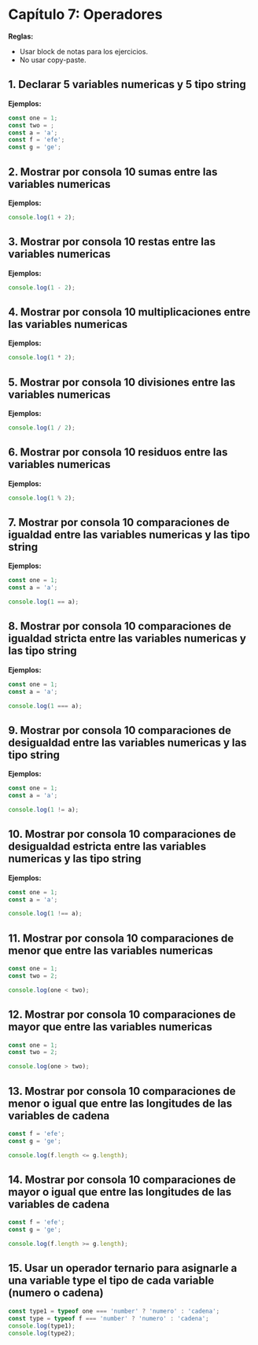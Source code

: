# Capítulo 7: Operadores


**Reglas:**
- Usar block de notas para los ejercicios.
- No usar copy-paste.

## 1. Declarar 5 variables numericas y 5 tipo string
**Ejemplos:**
```javascript
const one = 1;
const two = ;
const a = 'a';
const f = 'efe';
const g = 'ge';
```

## 2. Mostrar por consola 10 sumas entre las variables numericas
**Ejemplos:**
```javascript
console.log(1 + 2);
```
## 3. Mostrar por consola 10 restas entre las variables numericas
**Ejemplos:**
```javascript
console.log(1 - 2);
```
## 4. Mostrar por consola 10 multiplicaciones entre las variables numericas
**Ejemplos:**
```javascript
console.log(1 * 2);
```
## 5. Mostrar por consola 10 divisiones entre las variables numericas
**Ejemplos:**
```javascript
console.log(1 / 2);
```

## 6. Mostrar por consola 10 residuos entre las variables numericas
**Ejemplos:**
```javascript
console.log(1 % 2);
```

## 7. Mostrar por consola 10 comparaciones de igualdad entre las variables numericas y las tipo string
**Ejemplos:**
```javascript
const one = 1;
const a = 'a';

console.log(1 == a);


```
## 8. Mostrar por consola 10 comparaciones de igualdad stricta entre las variables numericas y las tipo string
**Ejemplos:**
```javascript
const one = 1;
const a = 'a';

console.log(1 === a);
```

## 9. Mostrar por consola 10 comparaciones de desigualdad entre las variables numericas y las tipo string
**Ejemplos:**
```javascript
const one = 1;
const a = 'a';

console.log(1 != a);
```


## 10. Mostrar por consola 10 comparaciones de desigualdad estricta entre las variables numericas y las tipo string
**Ejemplos:**
```javascript
const one = 1;
const a = 'a';

console.log(1 !== a);
```

## 11. Mostrar por consola 10 comparaciones de menor que entre las variables numericas
```javascript
const one = 1;
const two = 2;

console.log(one < two);
```


## 12. Mostrar por consola 10 comparaciones de mayor que entre las variables numericas
```javascript
const one = 1;
const two = 2;

console.log(one > two);
```

## 13. Mostrar por consola 10 comparaciones de menor o igual que entre las longitudes de las variables de cadena
```javascript
const f = 'efe';
const g = 'ge';

console.log(f.length <= g.length);
```

## 14. Mostrar por consola 10 comparaciones de mayor o igual que entre las longitudes de las variables de cadena
```javascript
const f = 'efe';
const g = 'ge';

console.log(f.length >= g.length);
```

## 15. Usar un operador ternario para asignarle a una variable type el tipo de cada variable (numero o cadena)
```javascript
const type1 = typeof one === 'number' ? 'numero' : 'cadena';
const type = typeof f === 'number' ? 'numero' : 'cadena';
console.log(type1);
console.log(type2);
```

